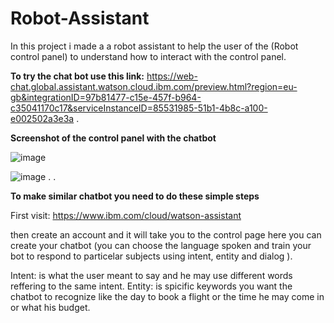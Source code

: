 # Robot-Assistant
In this project i made a a robot assistant to help the user of the (Robot control panel) to understand how to interact with the control panel.


**To try the chat bot use this link:** https://web-chat.global.assistant.watson.cloud.ibm.com/preview.html?region=eu-gb&integrationID=97b81477-c15e-457f-b964-c35041170c17&serviceInstanceID=85531985-51b1-4b8c-a100-e002502a3e3a
.


**Screenshot of the control panel with the chatbot**

![image](https://user-images.githubusercontent.com/5675794/126049018-8887c4bd-7fe4-471c-a278-94835c58915c.png)

![image](https://user-images.githubusercontent.com/5675794/126049017-bf891284-ac6d-427b-80f0-6d160ca23b45.png)
.
.

**To make similar chatbot you need to do these simple steps**

First visit: https://www.ibm.com/cloud/watson-assistant

then create an account and it will take you to the control page here you can create your chatbot (you can choose the language spoken and train your bot to respond to particelar subjects using intent, entity and dialog ).

Intent: is what the user meant to say and he may use different words reffering to the same intent.
Entity: is spicific keywords you want the chatbot to recognize like the day to book a flight or the time he may come in or what his budget.





